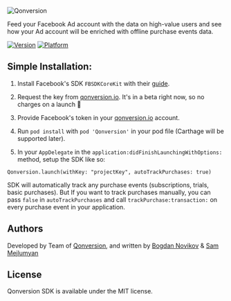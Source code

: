![Qonversion](https://qonversion.io/img/brand.png)

Feed your Facebook Ad account with the data on high-value users and see how your Ad account will be enriched with offline purchase events data.

[![Version](https://img.shields.io/cocoapods/v/Qonversion.svg?style=flat)](https://cocoapods.org/pods/Qonversion)
[![Platform](https://img.shields.io/cocoapods/p/Qonversion.svg?style=flat)](https://cocoapods.org/pods/Qonversion)

## Simple Installation:

1. Install Facebook's SDK `FBSDKCoreKit` with their [guide](https://developers.facebook.com/docs/ios/getting-started). 

2. Request the key from [qonversion.io](https://qonversion.io). It's in a beta right now, so no charges on a launch 🐬

3. Provide Facebook's token in your [qonversion.io](https://qonversion.io) account.

4. Run `pod install` with `pod 'Qonversion'` in your pod file (Carthage will be supported later).

5. In your `AppDelegate` in the `application:didFinishLaunchingWithOptions:` method, setup the SDK like so:
```
Qonversion.launch(withKey: "projectKey", autoTrackPurchases: true)
```

SDK will automatically track any purchase events (subscriptions, trials, basic purchases). But If you want to track purchases manually, you can pass `false` in `autoTrackPurchases` and call `trackPurchase:transaction:` on every purchase event in your application.

## Authors

Developed by Team of [Qonversion](https://qonversion.io), and written by [Bogdan Novikov](https://github.com/Axcic) & [Sam Mejlumyan](https://github.com/smejl)

## License

Qonversion SDK is available under the MIT license.
